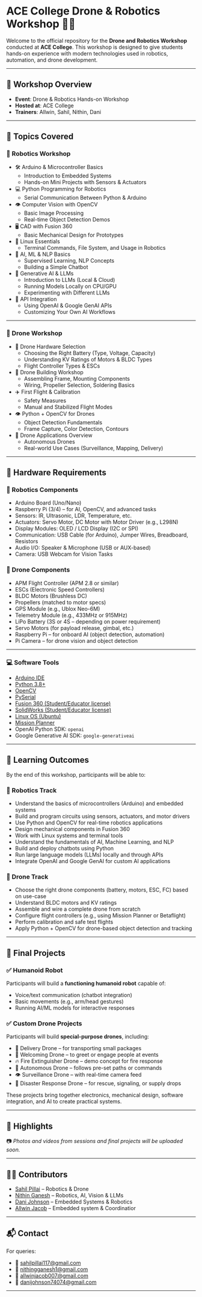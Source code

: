 # ACE College Drone & Robotics Workshop 🚁🤖

Welcome to the official repository for the **Drone and Robotics Workshop** conducted at **ACE College**. This workshop is designed to give students hands-on experience with modern technologies used in robotics, automation, and drone development.

---

## 📅 Workshop Overview

- **Event**: Drone & Robotics Hands-on Workshop  
- **Hosted at**: ACE College  
- **Trainers**: Allwin, Sahil, Nithin, Dani  

---

## 🚀 Topics Covered

### 🤖 Robotics Workshop

- 🛠️ Arduino & Microcontroller Basics  
  - Introduction to Embedded Systems  
  - Hands-on Mini Projects with Sensors & Actuators  
- 💻 Python Programming for Robotics  
  - Serial Communication Between Python & Arduino  
- 👁️ Computer Vision with OpenCV  
  - Basic Image Processing  
  - Real-time Object Detection Demos  
- 🖥️ CAD with Fusion 360  
  - Basic Mechanical Design for Prototypes  
- 🐧 Linux Essentials  
  - Terminal Commands, File System, and Usage in Robotics  
- 🧠 AI, ML & NLP Basics  
  - Supervised Learning, NLP Concepts  
  - Building a Simple Chatbot  
- 🤖 Generative AI & LLMs  
  - Introduction to LLMs (Local & Cloud)  
  - Running Models Locally on CPU/GPU  
  - Experimenting with Different LLMs  
- 🔌 API Integration  
  - Using OpenAI & Google GenAI APIs  
  - Customizing Your Own AI Workflows  

---

### 🚁 Drone Workshop

- 🔋 Drone Hardware Selection  
  - Choosing the Right Battery (Type, Voltage, Capacity)  
  - Understanding KV Ratings of Motors & BLDC Types  
  - Flight Controller Types & ESCs  
- 🧱 Drone Building Workshop  
  - Assembling Frame, Mounting Components  
  - Wiring, Propeller Selection, Soldering Basics  
- ✈️ First Flight & Calibration  
  - Safety Measures  
  - Manual and Stabilized Flight Modes  
- 👁️ Python + OpenCV for Drones  
  - Object Detection Fundamentals  
  - Frame Capture, Color Detection, Contours  
- 🧠 Drone Applications Overview  
  - Autonomous Drones  
  - Real-world Use Cases (Surveillance, Mapping, Delivery)  

---

## 🔩 Hardware Requirements

### 🤖 Robotics Components
- Arduino Board (Uno/Nano)  
- Raspberry Pi (3/4) – for AI, OpenCV, and advanced tasks  
- Sensors: IR, Ultrasonic, LDR, Temperature, etc.  
- Actuators: Servo Motor, DC Motor with Motor Driver (e.g., L298N)  
- Display Modules: OLED / LCD Display (I2C or SPI)  
- Communication: USB Cable (for Arduino), Jumper Wires, Breadboard, Resistors  
- Audio I/O: Speaker & Microphone (USB or AUX-based)  
- Camera: USB Webcam for Vision Tasks  

### 🚁 Drone Components
- APM Flight Controller (APM 2.8 or similar)  
- ESCs (Electronic Speed Controllers)  
- BLDC Motors (Brushless DC)  
- Propellers (matched to motor specs)  
- GPS Module (e.g., Ublox Neo-6M)  
- Telemetry Module (e.g., 433MHz or 915MHz)  
- LiPo Battery (3S or 4S – depending on power requirement)  
- Servo Motors (for payload release, gimbal, etc.)  
- Raspberry Pi – for onboard AI (object detection, automation)  
- Pi Camera – for drone vision and object detection  

---

### 💻 Software Tools

- [Arduino IDE](https://www.arduino.cc/en/software)  
- [Python 3.8+](https://www.python.org/downloads/)  
- [OpenCV](https://pypi.org/project/opencv-python/)  
- [PySerial](https://pypi.org/project/pyserial/)  
- [Fusion 360 (Student/Educator license)](https://www.autodesk.com/products/fusion-360/personal)  
- [SolidWorks (Student/Educator license)](http://solidworks.com/product/students)  
- [Linux OS (Ubuntu)](https://ubuntu.com/download/desktop)  
- [Mission Planner](https://ardupilot.org/planner/)  
- OpenAI Python SDK: `openai`  
- Google Generative AI SDK: `google-generativeai`  

---

## 🧠 Learning Outcomes

By the end of this workshop, participants will be able to:

### 🤖 Robotics Track
- Understand the basics of microcontrollers (Arduino) and embedded systems  
- Build and program circuits using sensors, actuators, and motor drivers  
- Use Python and OpenCV for real-time robotics applications  
- Design mechanical components in Fusion 360  
- Work with Linux systems and terminal tools  
- Understand the fundamentals of AI, Machine Learning, and NLP  
- Build and deploy chatbots using Python  
- Run large language models (LLMs) locally and through APIs  
- Integrate OpenAI and Google GenAI for custom AI applications  

### 🚁 Drone Track
- Choose the right drone components (battery, motors, ESC, FC) based on use-case  
- Understand BLDC motors and KV ratings  
- Assemble and wire a complete drone from scratch  
- Configure flight controllers (e.g., using Mission Planner or Betaflight)  
- Perform calibration and safe test flights  
- Apply Python + OpenCV for drone-based object detection and tracking  

---

## 🧪 Final Projects

### ✅ Humanoid Robot
Participants will build a **functioning humanoid robot** capable of:
- Voice/text communication (chatbot integration)  
- Basic movements (e.g., arm/head gestures)  
- Running AI/ML models for interactive responses  

### ✅ Custom Drone Projects
Participants will build **special-purpose drones**, including:
- 🚚 Delivery Drone – for transporting small packages  
- 🙌 Welcoming Drone – to greet or engage people at events  
- 🔥 Fire Extinguisher Drone – demo concept for fire response  
- 🤖 Autonomous Drone – follows pre-set paths or commands  
- 👁️ Surveillance Drone – with real-time camera feed  
- 🚨 Disaster Response Drone – for rescue, signaling, or supply drops  

These projects bring together electronics, mechanical design, software integration, and AI to create practical systems.

---

## 📸 Highlights

📷 *Photos and videos from sessions and final projects will be uploaded soon.*

---

## 👨‍🏫 Contributors
- [Sahil Pillai](https://github.com/Sahilpillai006) – Robotics & Drone
- [Nithin Ganesh](https://github.com/nithinganesh1) – Robotics, AI, Vision & LLMs  
- [Dani Johnson](https://github.com/danixj) – Embedded Systems & Robotics
- [Allwin Jacob](https://github.com/allwinjacob) – Embedded system & Coordinatior

---

## 📬 Contact

For queries:

- 📧 sahilpillai117@gmail.com  
- 📧 nithingganesh1@gmail.com
- 📧 allwinjacob007@gmail.com
- 📧 danijohnson74074@gmail.com

---


